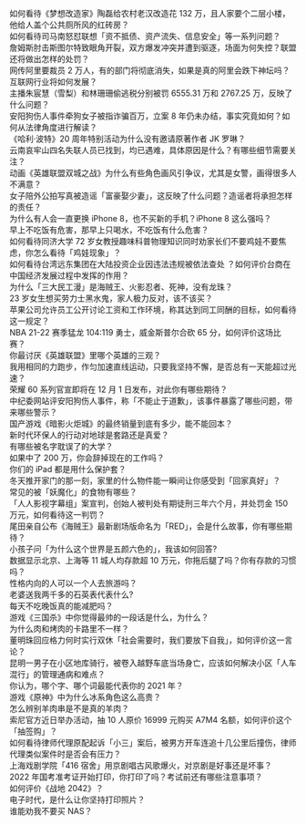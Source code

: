 如何看待《梦想改造家》陶磊给农村老汉改造花 132 万，且人家要个二层小楼，他给人盖个公共厕所风的红砖房？  
如何看待司马南怒怼联想「资不抵债、资产流失、信息安全」等一系列问题？  
詹姆斯肘击斯图尔特致眼角开裂，双方爆发冲突并遭到驱逐，场面为何失控？联盟还将做出怎样的处罚？  
网传阿里要裁员 2 万人，有的部门将彻底消失，如果是真的阿里会跌下神坛吗？互联网行业将如何发展？  
主播朱宸慧（雪梨）和林珊珊偷逃税分别被罚 6555.31 万和 2767.25 万，反映了什么问题？  
安阳狗伤人事件牵狗女子被指诈骗百万，立案 8 年仍未办结，事实究竟如何？如何从法律角度进行解读？  
《哈利·波特》20 周年特别活动为什么没有邀请原著作者 JK 罗琳？  
云南哀牢山四名失联人员已找到，均已遇难，具体原因是什么？有哪些细节需要关注？  
动画《英雄联盟双城之战》为什么有些角色画风引争议，尤其是女警，画得很多人不满意？  
女子陪外公拍写真被造谣「富豪娶少妻」，这反映了什么问题？造谣者将承担怎样的责任？  
为什么有人会一直更换 iPhone 8，也不买新的手机？iPhone 8 这么强吗？  
早上不吃饭有危害，那早上只喝水，不吃饭有什么危害？  
如何看待同济大学 72 岁女教授趣味科普物理知识同时劝家长们不要鸡娃不要焦虑，你怎么看待「鸡娃现象」？  
如何看待台湾远东集团在大陆投资企业因违法违规被依法查处 ？如何评价台商在中国经济发展过程中发挥的作用？  
为什么「三大民工漫」是海贼王、火影忍者、死神，没有龙珠？  
23 岁女生想买劳力士黑水鬼，家人极力反对，该不该买？  
苹果公司允许员工公开讨论工资和工作环境，称其达到同工同酬的目标，如何看待这一规定？  
NBA 21-22 赛季猛龙 104:119 勇士，威金斯普尔合砍 65 分，如何评价这场比赛？  
你最讨厌《英雄联盟》里哪个英雄的三观？  
我用相同的力跑步，作匀加速直线运动，只要我坚持不懈，是否总有一天能超过光速？  
荣耀 60 系列官宣即将在 12 月 1 日发布，对此你有哪些期待？  
中纪委网站评安阳狗伤人事件，称「不能止于道歉」，该事件暴露了哪些问题，带来哪些警示？  
国产游戏《暗影火炬城》的最终销量到底有多少，能不能回本？  
新时代环保人的行动对地球是套路还是真爱？  
有哪些被名字耽误了的大学？  
如果中了 200 万，你会辞掉现在的工作吗？  
你们的 iPad 都是用什么保护套？  
冬天推开家门的那一刻，家里的什么物件能一瞬间让你感受到「回家真好」？  
常见的被「妖魔化」的食物有哪些？  
「人人影视字幕组」案宣判，创始人被判处有期徒刑三年六个月，并处罚金 150 万元，如何看待这一判罚？  
尾田亲自公布《海贼王》最新剧场版命名为「RED」，会是什么故事，你有哪些期待？  
小孩子问「为什么这个世界是五颜六色的」，我该如何回答?  
数据显示北京、上海等 11  城人均存款超 10 万元，你拖后腿了吗？你有存款的习惯吗？  
性格内向的人可以一个人去旅游吗？  
老婆送我两千多的石英表代表什么?  
每天不吃晚饭真的能减肥吗？  
游戏《三国杀》中你觉得最帅的一段话是什么，为什么？  
为什么肉和烤肉的卡路里不一样？  
董明珠回应格力何时实行双休「社会需要时，我们要放下自我」，如何评价这一言论？  
昆明一男子在小区地库骑行，被卷入越野车底当场身亡，应该如何解决小区「人车混行」的管理通病和难点？  
你认为，哪个字、哪个词最能代表你的 2021 年？  
游戏《原神》中为什么冰系角色这么高贵？  
怎么辨别羊肉串是不是真的羊肉？  
索尼官方近日举办活动，抽 10 人原价 16999 元购买 A7M4 名额，如何评价这个「抽签购」？  
如何看待律师代理原配起诉「小三」案后，被男方开车连追十几公里后撞伤，律师代理类似案件时是否会有压力？  
上海戏剧学院「416 宿舍」用京剧唱古风歌爆火，对京剧是好事还是坏事？  
2022 年国考准考证开始打印，你打印了吗？考试前还有哪些注意事项？  
如何评价《战地 2042》？  
电子时代，是什么让你坚持打印照片？  
谁能劝我不要买 NAS？  
